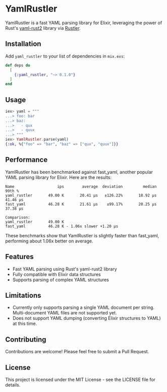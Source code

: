 # YamlRustler

YamlRustler is a fast YAML parsing library for Elixir, leveraging the power of Rust's [yaml-rust2](https://github.com/Ethiraric/yaml-rust2) library via [Rustler](https://github.com/rusterlium/rustler).

## Installation

Add `yaml_rustler` to your list of dependencies in `mix.exs`:

```elixir
def deps do
  [
    {:yaml_rustler, "~> 0.1.0"}
  ]
end
```

## Usage

```elixir
iex> yaml = """
...> foo: bar
...> baz:
...>   - qux
...>   - quux
...> """
iex> YamlRustler.parse(yaml)
{:ok, %{"foo" => "bar", "baz" => ["qux", "quux"]}}
```

## Performance

YamlRustler has been benchmarked against fast_yaml, another popular YAML parsing library for Elixir. Here are the results:

```
Name                   ips        average  deviation         median         99th %
yaml_rustler       49.00 K       20.41 μs   ±126.22%       18.92 μs       41.46 μs
fast_yaml          46.28 K       21.61 μs    ±99.17%       20.25 μs       37.38 μs

Comparison:
yaml_rustler       49.00 K
fast_yaml          46.28 K - 1.06x slower +1.20 μs
```

These benchmarks show that YamlRustler is slightly faster than fast_yaml, performing about 1.06x better on average.

## Features

- Fast YAML parsing using Rust's yaml-rust2 library
- Fully compatible with Elixir data structures
- Supports parsing of complex YAML structures

## Limitations

- Currently only supports parsing a single YAML document per string. Multi-document YAML files are not supported yet.
- Does not support YAML dumping (converting Elixir structures to YAML) at this time.

## Contributing

Contributions are welcome! Please feel free to submit a Pull Request.

## License

This project is licensed under the MIT License - see the LICENSE file for details.
